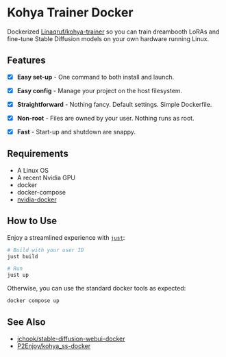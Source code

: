 Kohya Trainer Docker
====================

Dockerized
[Linaqruf/kohya-trainer](https://github.com/Linaqruf/kohya-trainer) so you can train dreambooth LoRAs and fine-tune Stable Diffusion models on your own hardware running Linux.


Features
--------

- [x] **Easy set-up** - One command to both install and launch.
- [x] **Easy config** - Manage your project on the host filesystem.
- [x] **Straightforward** - Nothing fancy. Default settings. Simple Dockerfile.
- [x] **Non-root** - Files are owned by your user. Nothing runs as root.
- [x] **Fast** - Start-up and shutdown are snappy.


Requirements
------------

- A Linux OS
- A recent Nvidia GPU
- docker
- docker-compose
- [nvidia-docker](https://github.com/NVIDIA/nvidia-docker)


How to Use
----------

Enjoy a streamlined experience with [`just`](https://github.com/casey/just):

```sh
# Build with your user ID
just build

# Run
just up
```

Otherwise, you can use the standard docker tools as expected:

```sh
docker compose up
```

## See Also

- [jchook/stable-diffusion-webui-docker](https://github.com/jchook/stable-diffusion-webui-docker)
- [P2Enjoy/kohya_ss-docker](https://github.com/P2Enjoy/kohya_ss-docker)

